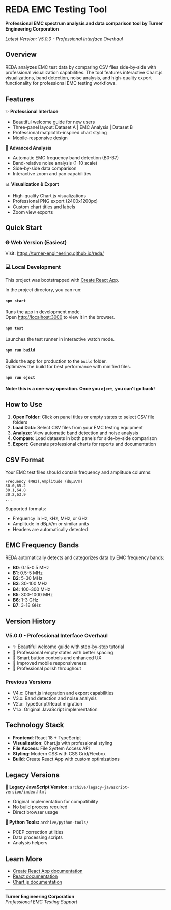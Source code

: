 # REDA EMC Testing Tool

**Professional EMC spectrum analysis and data comparison tool by Turner Engineering Corporation**

*Latest Version: V5.0.0 - Professional Interface Overhaul*

## Overview

REDA analyzes EMC test data by comparing CSV files side-by-side with professional visualization capabilities. The tool features interactive Chart.js visualizations, band detection, noise analysis, and high-quality export functionality for professional EMC testing workflows.

## Features

✨ **Professional Interface**
- Beautiful welcome guide for new users
- Three-panel layout: Dataset A | EMC Analysis | Dataset B
- Professional matplotlib-inspired chart styling
- Mobile-responsive design

🔧 **Advanced Analysis**
- Automatic EMC frequency band detection (B0-B7)
- Band-relative noise analysis (1-10 scale)
- Side-by-side data comparison
- Interactive zoom and pan capabilities

📊 **Visualization & Export**
- High-quality Chart.js visualizations
- Professional PNG export (2400x1200px)
- Custom chart titles and labels
- Zoom view exports

## Quick Start

### 🌐 Web Version (Easiest)
Visit: https://turner-engineering.github.io/reda/

### 💻 Local Development

This project was bootstrapped with [Create React App](https://github.com/facebook/create-react-app).

In the project directory, you can run:

#### `npm start`
Runs the app in development mode.\
Open [http://localhost:3000](http://localhost:3000) to view it in the browser.

#### `npm test`
Launches the test runner in interactive watch mode.

#### `npm run build`
Builds the app for production to the `build` folder.\
Optimizes the build for best performance with minified files.

#### `npm run eject`
**Note: this is a one-way operation. Once you `eject`, you can't go back!**

## How to Use

1. **Open Folder**: Click on panel titles or empty states to select CSV file folders
2. **Load Data**: Select CSV files from your EMC testing equipment
3. **Analyze**: View automatic band detection and noise analysis
4. **Compare**: Load datasets in both panels for side-by-side comparison
5. **Export**: Generate professional charts for reports and documentation

## CSV Format

Your EMC test files should contain frequency and amplitude columns:

```csv
Frequency (MHz),Amplitude (dBμV/m)
30.0,65.2
30.1,64.8
30.2,63.9
...
```

Supported formats:
- Frequency in Hz, kHz, MHz, or GHz
- Amplitude in dBμV/m or similar units
- Headers are automatically detected

## EMC Frequency Bands

REDA automatically detects and categorizes data by EMC frequency bands:

- **B0**: 0.15-0.5 MHz
- **B1**: 0.5-5 MHz  
- **B2**: 5-30 MHz
- **B3**: 30-100 MHz
- **B4**: 100-300 MHz
- **B5**: 300-1000 MHz
- **B6**: 1-3 GHz
- **B7**: 3-18 GHz

## Version History

### V5.0.0 - Professional Interface Overhaul
- ✨ Beautiful welcome guide with step-by-step tutorial
- 🎨 Professional empty states with better spacing
- 🔧 Smart button controls and enhanced UX
- 📱 Improved mobile responsiveness
- 🎯 Professional polish throughout

### Previous Versions
- V4.x: Chart.js integration and export capabilities
- V3.x: Band detection and noise analysis
- V2.x: TypeScript/React migration
- V1.x: Original JavaScript implementation

## Technology Stack

- **Frontend**: React 18 + TypeScript
- **Visualization**: Chart.js with professional styling
- **File Access**: File System Access API
- **Styling**: Modern CSS with CSS Grid/Flexbox
- **Build**: Create React App with custom optimizations

## Legacy Versions

**📁 Legacy JavaScript Version:** `archive/legacy-javascript-version/index.html`
- Original implementation for compatibility
- No build process required
- Direct browser usage

**🐍 Python Tools:** `archive/python-tools/`
- PCEP correction utilities
- Data processing scripts
- Analysis helpers

## Learn More

- [Create React App documentation](https://facebook.github.io/create-react-app/docs/getting-started)
- [React documentation](https://reactjs.org/)
- [Chart.js documentation](https://www.chartjs.org/docs/)

---

**Turner Engineering Corporation**  
*Professional EMC Testing Support*
